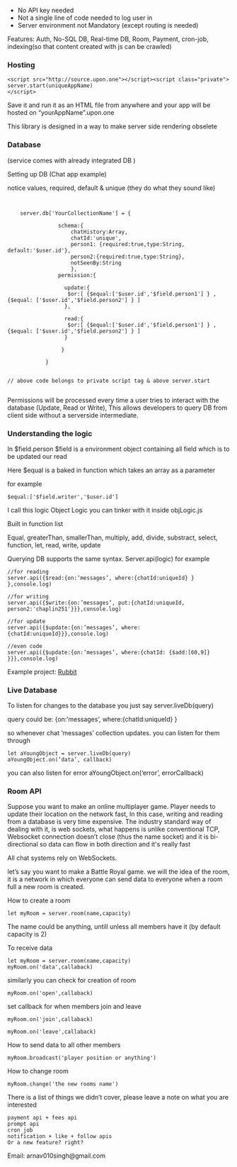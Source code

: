 * No API key needed
* Not a single line of code needed to log user in
* Server environment not Mandatory (except routing is needed)


Features: Auth, No-SQL DB, Real-time DB, Room, Payment, cron-job, indexing(so that content created with js can be crawled)

<h3>Hosting</h3>

```
<script src="http://source.upon.one"></script><script class="private">
server.start(uniqueAppName)
</script>

```

Save it and run it as an HTML file from anywhere and your app will be hosted on “yourAppName”.upon.one

This library is designed in a way to make server side rendering obselete

<h3>Database</h3> (service comes with already integrated DB )

Setting up DB (Chat app example)
 
notice values, required, default & unique (they do what they sound like)

```


	server.db['YourCollectionName'] = {

				schema:{
			  		chatHistory:Array,
			  		chatId:'unique',
			  		person1: {required:true,type:String, default:'$user.id'},
			  		person2:{required:true,type:String},
			  		notSeenBy:String
			 		},
			 	permission:{

				  update:{
				   $or:[ {$equal:['$user.id','$field.person1'] } , {$equal: ['$user.id','$field.person2'] } ]
				  },

				  read:{
				   $or:[ {$equal:['$user.id','$field.person1'] } , {$equal: ['$user.id','$field.person2'] } ]
				  }

				 }
				 
			}


// above code belongs to private script tag & above server.start


```
Permissions will be processed every time a user tries to interact with the database (Update, Read or Write), This allows developers to query DB from client side without a serverside intermediate. 

<h3> Understanding the logic </h3> 

In $field.person $field is a environment object containing all field which is to be updated our read

Here $equal is a baked in function which takes an array as a parameter

for example

`$equal:['$field.writer','$user.id']`

I call this logic Object Logic you can tinker with it inside objLogic.js

Built in function list

Equal, greaterThan, smallerThan, multiply, add, divide, substract, select, function, let, read, write, update

Querying DB supports the same syntax. Server.api(logic) for example

```
//for reading
server.api({$read:{on:’messages’, where:{chatId:uniqueId} } },console.log)

//for writing
server.api({$write:{on:’messages’, put:{chatId:uniqueId, person2:'chaplin251'}}},console.log)

//for update
server.api({$update:{on:’messages’, where:{chatId:uniqueId}}},console.log)

//even code
server.api({$update:{on:’messages’, where:{chatId: {$add:[60,9]} }}},console.log)
```

Example project: <a href="https://github.com/itsarnavsingh/rubbit">Rubbit</a>

<h3> Live Database </h3> 

To listen for changes to the database you just say server.liveDb(query) 

query could be: {on:’messages’, where:{chatId:uniqueId} } 

so whenever chat ’messages’ collection updates. you can listen for them through 

```
let aYoungObject = server.liveDb(query) 
aYoungObject.on(‘data’, callback) 
```
you can also listen for error 
aYoungObject.on(‘error’, errorCallback) 


<h3> Room API </h3> 

Suppose you want to make an online multiplayer game. Player needs to update their location on the network fast, In this case, writing and reading from a database is very time expensive. The industry standard way of dealing with it, is web sockets, what happens is unlike conventional TCP, Websocket connection doesn’t close (thus the name socket) and it is bi-directional so data can flow in both direction and it's really fast

All chat systems rely on WebSockets.

let’s say you want to make a Battle Royal game. we will the idea of the room, it is a network in which everyone can send data to everyone when a room full a new room is created.

How to create a room

```
let myRoom = server.room(name,capacity)
```

The name could be anything, untill unless all members have it (by default capacity is 2)

To receive data

```
let myRoom = server.room(name,capacity)
myRoom.on('data',callaback)
```

similarly you can check for creation of room
```
myRoom.on('open',callaback)
```

set callback for when members join and leave
```
myRoom.on('join',callaback)

myRoom.on('leave',callaback)
```

How to send data to all other members

```
myRoom.broadcast('player position or anything')
```

How to change room

```
myRoom.change('the new rooms name')
```
There is a list of things we didn’t cover, please leave a note on what you are interested

    payment api + fees api
    prompt api
    cron job
    notification + like + follow apis
    Or a new feature? right?


</h3>     Email: arnav010singh@gmail.com </h3> 